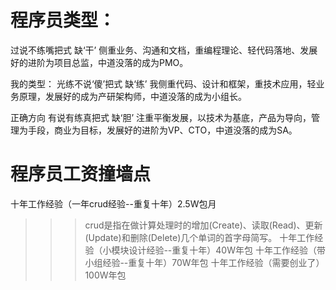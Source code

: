 
























# 程序员类型：

过说不练嘴把式  缺‘干’
侧重业务、沟通和文档，重编程理论、轻代码落地、发展好的进阶为项目总监，中道没落的成为PMO。

我的类型：
光练不说‘傻’把式 缺‘练’
我侧重代码、设计和框架，重技术应用，轻业务原理，发展好的成为产研架构师，中道没落的成为小组长。

正确方向
有说有练真把式  缺‘胆’
注重平衡发展，以技术为基底，产品为导向，管理为手段，商业为目标，发展好的进阶为VP、CTO，中道没落的成为SA。



# 程序员工资撞墙点
十年工作经验（一年crud经验--重复十年）2.5W包月
>>> crud是指在做计算处理时的增加(Create)、读取(Read)、更新(Update)和删除(Delete)几个单词的首字母简写。
十年工作经验（小模块设计经验--重复十年）40W年包
十年工作经验（带小组经验--重复十年）70W年包
十年工作经验（需要创业了）100W年包


